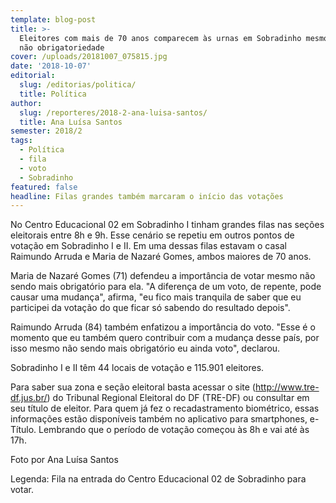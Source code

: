 ```yaml
---
template: blog-post
title: >-
  Eleitores com mais de 70 anos comparecem às urnas em Sobradinho mesmo com a
  não obrigatoriedade
cover: /uploads/20181007_075815.jpg
date: '2018-10-07'
editorial:
  slug: /editorias/politica/
  title: Política
author:
  slug: /reporteres/2018-2-ana-luisa-santos/
  title: Ana Luísa Santos
semester: 2018/2
tags:
  - Política
  - fila
  - voto
  - Sobradinho
featured: false
headline: Filas grandes também marcaram o início das votações
---
```

No Centro Educacional 02 em Sobradinho I tinham grandes filas nas seções eleitorais entre 8h e 9h. Esse cenário se repetiu em outros pontos de votação em Sobradinho I e II. Em uma dessas filas estavam o casal Raimundo Arruda e Maria de Nazaré Gomes, ambos maiores de 70 anos.

Maria de Nazaré Gomes (71) defendeu a importância de votar mesmo não sendo mais obrigatório para ela. "A diferença de um voto, de repente, pode causar uma mudança", afirma, "eu fico mais tranquila de saber que eu participei da votação do que ficar só sabendo do resultado depois".

Raimundo Arruda (84) também enfatizou a importância do voto. "Esse é o momento que eu também quero contribuir com a mudança desse país, por isso mesmo não sendo mais obrigatório eu ainda voto", declarou.

Sobradinho I e II têm 44 locais de votação e 115.901 eleitores. 

Para saber sua zona e seção eleitoral basta acessar o site (http://www.tre-df.jus.br/)  do Tribunal Regional Eleitoral do DF (TRE-DF) ou consultar em seu título de eleitor. Para quem já fez o recadastramento biométrico, essas informações estão disponíveis também no aplicativo para smartphones, e-Título. Lembrando que o período de votação começou às 8h e vai até às 17h.

Foto por Ana Luísa Santos

Legenda: Fila na entrada do Centro Educacional 02 de Sobradinho para votar.
